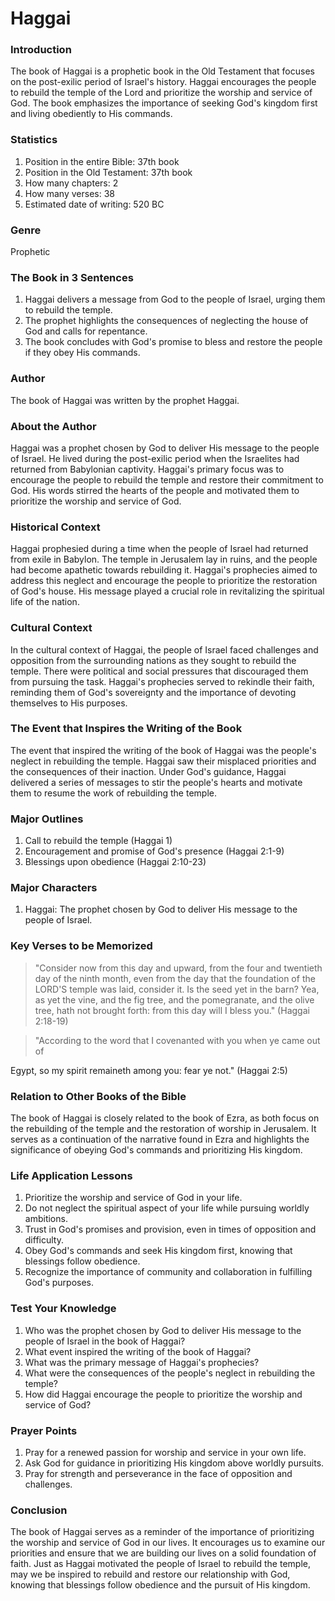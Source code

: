 # Haggai

### Introduction

The book of Haggai is a prophetic book in the Old Testament that focuses on the post-exilic period of Israel's history. Haggai encourages the people to rebuild the temple of the Lord and prioritize the worship and service of God. The book emphasizes the importance of seeking God's kingdom first and living obediently to His commands.

### Statistics

1. Position in the entire Bible: 37th book
2. Position in the Old Testament: 37th book
3. How many chapters: 2
4. How many verses: 38
5. Estimated date of writing: 520 BC

### Genre

Prophetic

### The Book in 3 Sentences

1. Haggai delivers a message from God to the people of Israel, urging them to rebuild the temple.
2. The prophet highlights the consequences of neglecting the house of God and calls for repentance.
3. The book concludes with God's promise to bless and restore the people if they obey His commands.

### Author

The book of Haggai was written by the prophet Haggai.

### About the Author

Haggai was a prophet chosen by God to deliver His message to the people of Israel. He lived during the post-exilic period when the Israelites had returned from Babylonian captivity. Haggai's primary focus was to encourage the people to rebuild the temple and restore their commitment to God. His words stirred the hearts of the people and motivated them to prioritize the worship and service of God.

### Historical Context

Haggai prophesied during a time when the people of Israel had returned from exile in Babylon. The temple in Jerusalem lay in ruins, and the people had become apathetic towards rebuilding it. Haggai's prophecies aimed to address this neglect and encourage the people to prioritize the restoration of God's house. His message played a crucial role in revitalizing the spiritual life of the nation.

### Cultural Context

In the cultural context of Haggai, the people of Israel faced challenges and opposition from the surrounding nations as they sought to rebuild the temple. There were political and social pressures that discouraged them from pursuing the task. Haggai's prophecies served to rekindle their faith, reminding them of God's sovereignty and the importance of devoting themselves to His purposes.

### The Event that Inspires the Writing of the Book

The event that inspired the writing of the book of Haggai was the people's neglect in rebuilding the temple. Haggai saw their misplaced priorities and the consequences of their inaction. Under God's guidance, Haggai delivered a series of messages to stir the people's hearts and motivate them to resume the work of rebuilding the temple.

### Major Outlines

1. Call to rebuild the temple (Haggai 1)
2. Encouragement and promise of God's presence (Haggai 2:1-9)
3. Blessings upon obedience (Haggai 2:10-23)

### Major Characters

1. Haggai: The prophet chosen by God to deliver His message to the people of Israel.

### Key Verses to be Memorized

> "Consider now from this day and upward, from the four and twentieth day of the ninth month, even from the day that the foundation of the LORD'S temple was laid, consider it. Is the seed yet in the barn? Yea, as yet the vine, and the fig tree, and the pomegranate, and the olive tree, hath not brought forth: from this day will I bless you." (Haggai 2:18-19)

> "According to the word that I covenanted with you when ye came out of

Egypt, so my spirit remaineth among you: fear ye not." (Haggai 2:5)

### Relation to Other Books of the Bible

The book of Haggai is closely related to the book of Ezra, as both focus on the rebuilding of the temple and the restoration of worship in Jerusalem. It serves as a continuation of the narrative found in Ezra and highlights the significance of obeying God's commands and prioritizing His kingdom.

### Life Application Lessons

1. Prioritize the worship and service of God in your life.
2. Do not neglect the spiritual aspect of your life while pursuing worldly ambitions.
3. Trust in God's promises and provision, even in times of opposition and difficulty.
4. Obey God's commands and seek His kingdom first, knowing that blessings follow obedience.
5. Recognize the importance of community and collaboration in fulfilling God's purposes.

### Test Your Knowledge

1. Who was the prophet chosen by God to deliver His message to the people of Israel in the book of Haggai?
2. What event inspired the writing of the book of Haggai?
3. What was the primary message of Haggai's prophecies?
4. What were the consequences of the people's neglect in rebuilding the temple?
5. How did Haggai encourage the people to prioritize the worship and service of God?

### Prayer Points

1. Pray for a renewed passion for worship and service in your own life.
2. Ask God for guidance in prioritizing His kingdom above worldly pursuits.
3. Pray for strength and perseverance in the face of opposition and challenges.

### Conclusion

The book of Haggai serves as a reminder of the importance of prioritizing the worship and service of God in our lives. It encourages us to examine our priorities and ensure that we are building our lives on a solid foundation of faith. Just as Haggai motivated the people of Israel to rebuild the temple, may we be inspired to rebuild and restore our relationship with God, knowing that blessings follow obedience and the pursuit of His kingdom.
